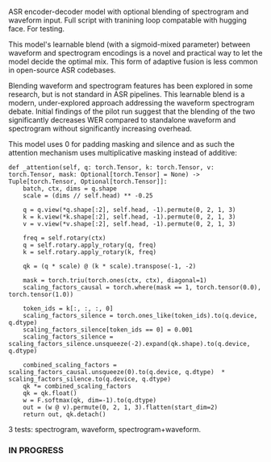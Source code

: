 ASR encoder-decoder model with optional blending of spectrogram and waveform input. Full script with tranining loop compatable with hugging face. For testing.

This model's learnable blend (with a sigmoid-mixed parameter) between waveform and spectrogram encodings is a novel and practical way to let the model decide the optimal mix. This form of adaptive fusion is less common in open-source ASR codebases.

Blending waveform and spectrogram features has been explored in some research, but is not standard in ASR pipelines.
This learnable blend is a modern, under-explored approach addressing the waveform spectrogram debate. Initial findings of the pilot run suggest that the blending of the two significantly decreases WER compared to standalone waveform and spectrogram without significantly increasing overhead. 

This model uses 0 for padding masking and silence and as such the attention mechanism uses multiplicative masking instead of additive:

    def _attention(self, q: torch.Tensor, k: torch.Tensor, v: torch.Tensor, mask: Optional[torch.Tensor] = None) -> Tuple[torch.Tensor, Optional[torch.Tensor]]:
        batch, ctx, dims = q.shape
        scale = (dims // self.head) ** -0.25
        
        q = q.view(*q.shape[:2], self.head, -1).permute(0, 2, 1, 3)
        k = k.view(*k.shape[:2], self.head, -1).permute(0, 2, 1, 3)
        v = v.view(*v.shape[:2], self.head, -1).permute(0, 2, 1, 3)

        freq = self.rotary(ctx)
        q = self.rotary.apply_rotary(q, freq)
        k = self.rotary.apply_rotary(k, freq)

        qk = (q * scale) @ (k * scale).transpose(-1, -2)

        mask = torch.triu(torch.ones(ctx, ctx), diagonal=1)
        scaling_factors_causal = torch.where(mask == 1, torch.tensor(0.0), torch.tensor(1.0))

        token_ids = k[:, :, :, 0]
        scaling_factors_silence = torch.ones_like(token_ids).to(q.device, q.dtype)
        scaling_factors_silence[token_ids == 0] = 0.001
        scaling_factors_silence = scaling_factors_silence.unsqueeze(-2).expand(qk.shape).to(q.device, q.dtype)

        combined_scaling_factors = scaling_factors_causal.unsqueeze(0).to(q.device, q.dtype)  * scaling_factors_silence.to(q.device, q.dtype)
        qk *= combined_scaling_factors
        qk = qk.float()
        w = F.softmax(qk, dim=-1).to(q.dtype)
        out = (w @ v).permute(0, 2, 1, 3).flatten(start_dim=2)
        return out, qk.detach()

3 tests: spectrogram, waveform, spectrogram+waveform.
### IN PROGRESS


